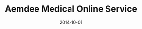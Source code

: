 ---
layout: post
title: Aemdee Medical Online Service
date: 2014-10-01
duration: 2014.05 - 2014.09
image: /assets/img/projects/aemdee.jpg
description: <a href="http://www.aemdee.com/">Aemdee</a> is a online communication channel between patients, doctors and other health care sectors. With Aemdee’s online service, doctors and health care sectors will be able to remotely monitor their patients’ condition and development. I got involved into design and development of Aemdee web service as a full-stack developer in using Ruby on Rails, BackboneJS, jQuery, D3js, CoffeeScript, Bootstrap and MySQL.
categories: [project]
tags: [project]
---